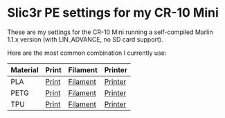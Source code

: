 # Slic3r PE settings for my CR-10 Mini

These are my settings for the CR-10 Mini running a self-compiled Marlin 1.1.x version (with LIN_ADVANCE, no SD card support).

Here are the most common combination I currently use:

| Material | Print | Filament | Printer |
| --- | --- | --- | --- |
| PLA | [Print](print/PLA%200.2.ini) | [Filament](filament/Extrudr%20PLA%20NX-2.ini) | [Printer](printer/CR-10%20Mini%20PLA%20LIN_ADVANCE.ini) |
| PETG | [Print](print/PETG%200.2.ini) | [Filament](filament/Extrudr%20PETG.ini) | [Printer](printer/CR-10%20Mini%20PETG%20LIN_ADVANCE.ini) |
| TPU | [Print](print/TPU%200.2.ini) | [Filament](filament/Extrudr%20TPU%20medium.ini) | [Printer](printer/CR-10%20Mini%20Flex%20LIN_ADVANCE.ini) |
